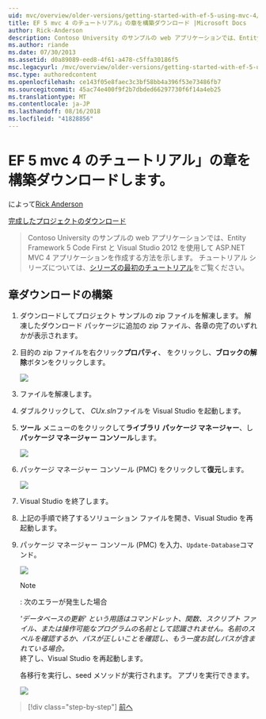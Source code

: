 ```yaml
---
uid: mvc/overview/older-versions/getting-started-with-ef-5-using-mvc-4/building-the-ef5-mvc4-chapter-downloads
title: EF 5 mvc 4 のチュートリアル」の章を構築ダウンロード |Microsoft Docs
author: Rick-Anderson
description: Contoso University のサンプルの web アプリケーションでは、Entity Framework 5 Code First と Visual Studio を使用して ASP.NET MVC 4 アプリケーションを作成する方法について説明しています.
ms.author: riande
ms.date: 07/30/2013
ms.assetid: d0a89089-eed8-4f61-a478-c5ffa30186f5
msc.legacyurl: /mvc/overview/older-versions/getting-started-with-ef-5-using-mvc-4/building-the-ef5-mvc4-chapter-downloads
msc.type: authoredcontent
ms.openlocfilehash: ce143f05e8faec3c3bf58bb4a396f53e73486fb7
ms.sourcegitcommit: 45ac74e400f9f2b7dbded66297730f6f14a4eb25
ms.translationtype: MT
ms.contentlocale: ja-JP
ms.lasthandoff: 08/16/2018
ms.locfileid: "41828856"
---
```

<a name="building-the-chapter-downloads-for-the-ef-5-mvc-4-tutorials"></a>EF 5 mvc 4 のチュートリアル」の章を構築ダウンロードします。
====================
によって[Rick Anderson](https://github.com/Rick-Anderson)

[完成したプロジェクトのダウンロード](http://code.msdn.microsoft.com/Getting-Started-with-dd0e2ed8)

> Contoso University のサンプルの web アプリケーションでは、Entity Framework 5 Code First と Visual Studio 2012 を使用して ASP.NET MVC 4 アプリケーションを作成する方法を示します。 チュートリアル シリーズについては、[シリーズの最初のチュートリアル](creating-an-entity-framework-data-model-for-an-asp-net-mvc-application.md)をご覧ください。


## <a name="building-the-chapter-downloads"></a>章ダウンロードの構築

1. ダウンロードしてプロジェクト サンプルの zip ファイルを解凍します。 解凍したダウンロード パッケージに追加の zip ファイル、各章の完了のいずれかが表示されます。
2. 目的の zip ファイルを右クリック**プロパティ**、 をクリックし、**ブロックの解除**ボタンをクリックします。  
  
    ![](building-the-ef5-mvc4-chapter-downloads/_static/image1.png)
3. ファイルを解凍します。
4. ダブルクリックして、 *CUx.sln*ファイルを Visual Studio を起動します。
5. **ツール** メニューのをクリックして**ライブラリ パッケージ マネージャー**、し**パッケージ マネージャー コンソール**します。  
  
    ![](building-the-ef5-mvc4-chapter-downloads/_static/image2.png)
6. パッケージ マネージャー コンソール (PMC) をクリックして**復元**します。  
  
    ![](building-the-ef5-mvc4-chapter-downloads/_static/image3.png)
7. Visual Studio を終了します。
8. 上記の手順で終了するソリューション ファイルを開き、Visual Studio を再起動します。
9. パッケージ マネージャー コンソール (PMC) を入力、`Update-Database`コマンド。  
  
    ![](building-the-ef5-mvc4-chapter-downloads/_static/image4.png)  

    > [!NOTE]
    > : 次のエラーが発生した場合  
    >   
    >  *'データベースの更新' という用語はコマンドレット、関数、スクリプト ファイル、または操作可能なプログラムの名前として認識されません。名前のスペルを確認するか、パスが正しいことを確認し、もう一度お試しパスが含まれている場合。*  
    > 終了し、Visual Studio を再起動します。

    各移行を実行し、seed メソッドが実行されます。 アプリを実行できます。

    ![](building-the-ef5-mvc4-chapter-downloads/_static/image5.png)

> [!div class="step-by-step"]
> [前へ](advanced-entity-framework-scenarios-for-an-mvc-web-application.md)
